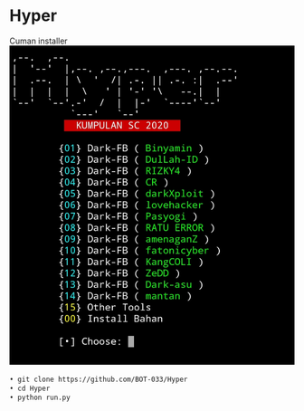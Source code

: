 # Hyper
Cuman installer
<img src="https://github.com/BOT-033/Hyper/blob/master/IMG_20200630_160109.jpg">
```
• git clone https://github.com/BOT-033/Hyper
• cd Hyper
• python run.py
```
